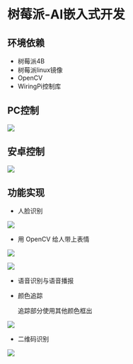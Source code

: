 # 树莓派-AI嵌入式开发

## 环境依赖

- 树莓派4B
- 树莓派linux镜像
- OpenCV
- WiringPi控制库

## PC控制

![](https://github.com/mgykk/Raspberry-pi-Embedded-AI/blob/master/image/PC%E6%8E%A7%E5%88%B6%E7%95%8C%E9%9D%A2.png)

## 安卓控制

![](https://github.com/mgykk/Raspberry-pi-Embedded-AI/blob/master/image/%E5%AE%89%E5%8D%93%E6%8E%A7%E5%88%B6%E7%95%8C%E9%9D%A2.jpg)

## 功能实现

- 人脸识别

![](https://github.com/mgykk/Raspberry-pi-Embedded-AI/blob/master/image/face.png)

- 用 OpenCV 给人带上表情

![](https://github.com/mgykk/Raspberry-pi-Embedded-AI/blob/master/image/mask.png)

![](https://github.com/mgykk/Raspberry-pi-Embedded-AI/blob/master/image/out.png)

- 语音识别与语音播报

- 颜色追踪

  追踪部分使用其他颜色框出

![](https://github.com/mgykk/Raspberry-pi-Embedded-AI/blob/master/image/color.png)

- 二维码识别

![](https://github.com/mgykk/Raspberry-pi-Embedded-AI/blob/master/image/qrcode.png)

